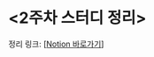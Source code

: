<2주차 스터디 정리>
=================
정리 링크:      [[Notion 바로가기](https://charming-show-30c.notion.site/2-Beakjoon-0f5acd2c68564860a845492e0f859f78)]

